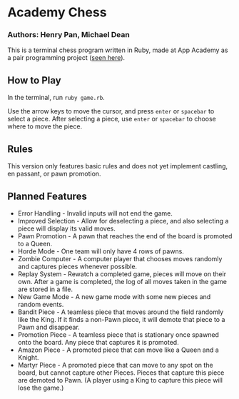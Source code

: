 # Academy Chess
### Authors: Henry Pan, Michael Dean

This is a terminal chess program written in Ruby, made at App Academy as a pair programming project ([seen here](https://github.com/henry-pan/AA-Classwork/tree/main/W4D3)).

## How to Play
In the terminal, run `ruby game.rb`.

Use the arrow keys to move the cursor, and press `enter` or `spacebar` to select a piece. After selecting a piece, use `enter` or `spacebar` to choose where to move the piece.

## Rules
This version only features basic rules and does not yet implement castling, en passant, or pawn promotion.

## Planned Features
- Error Handling - Invalid inputs will not end the game.
- Improved Selection - Allow for deselecting a piece, and also selecting a piece will display its valid moves.
- Pawn Promotion - A pawn that reaches the end of the board is promoted to a Queen.
- Horde Mode - One team will only have 4 rows of pawns.
- Zombie Computer - A computer player that chooses moves randomly and captures pieces whenever possible.
- Replay System - Rewatch a completed game, pieces will move on their own. After a game is completed, the log of all moves taken in the game are stored in a file.
- New Game Mode - A new game mode with some new pieces and random events.
- Bandit Piece - A teamless piece that moves around the field randomly like the King. If it finds a non-Pawn piece, it will demote that piece to a Pawn and disappear.
- Promotion Piece - A teamless piece that is stationary once spawned onto the board. Any piece that captures it is promoted.
- Amazon Piece - A promoted piece that can move like a Queen and a Knight.
- Martyr Piece - A promoted piece that can move to any spot on the board, but cannot capture other Pieces. Pieces that capture this piece are demoted to Pawn. (A player using a King to capture this piece will lose the game.)
